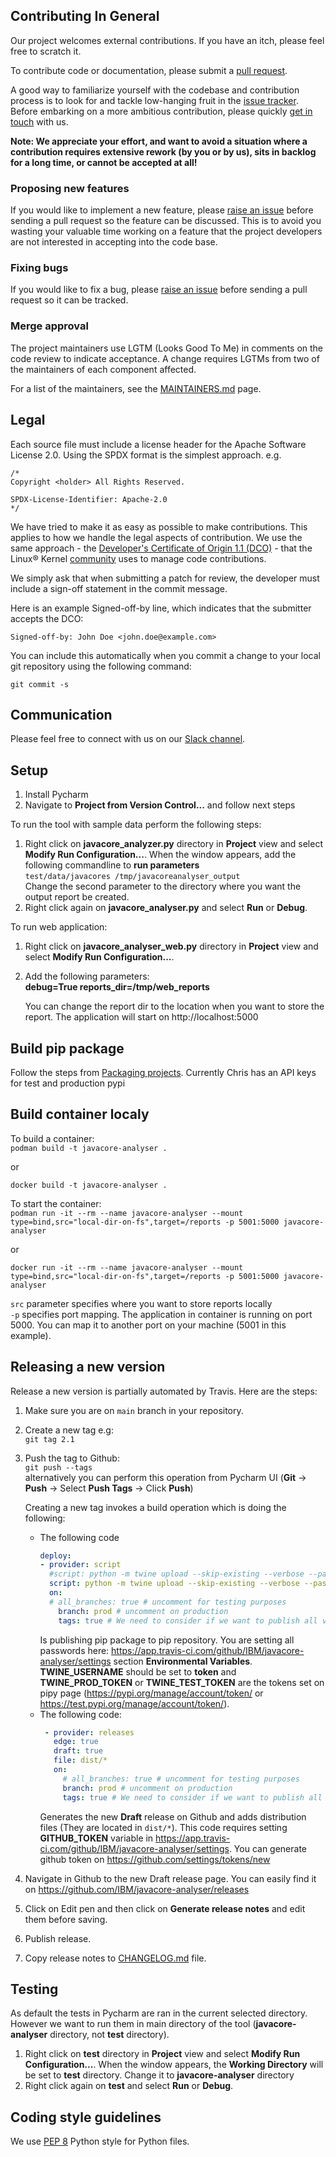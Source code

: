 ## Contributing In General
Our project welcomes external contributions. If you have an itch, please feel
free to scratch it.

To contribute code or documentation, please submit a [pull request](https://github.com/IBM/javacore-analyser/compare).

A good way to familiarize yourself with the codebase and contribution process is
to look for and tackle low-hanging fruit in the [issue tracker](https://github.com/ibm/javacore-analyser/issues).
Before embarking on a more ambitious contribution, please quickly [get in touch](#communication) with us.

**Note: We appreciate your effort, and want to avoid a situation where a contribution
requires extensive rework (by you or by us), sits in backlog for a long time, or
cannot be accepted at all!**

### Proposing new features

If you would like to implement a new feature, please 
[raise an issue](https://github.com/IBM/javacore-analyser/issues/new)
before sending a pull request so the feature can be discussed. This is to avoid
you wasting your valuable time working on a feature that the project developers
are not interested in accepting into the code base.

### Fixing bugs

If you would like to fix a bug, please [raise an issue](https://github.com/IBM/javacore-analyser/issues/new) before 
sending a pull request so it can be tracked.

### Merge approval

The project maintainers use LGTM (Looks Good To Me) in comments on the code
review to indicate acceptance. A change requires LGTMs from two of the
maintainers of each component affected.

For a list of the maintainers, see the [MAINTAINERS.md](MAINTAINERS.md) page.

## Legal

Each source file must include a license header for the Apache
Software License 2.0. Using the SPDX format is the simplest approach.
e.g.

```
/*
Copyright <holder> All Rights Reserved.

SPDX-License-Identifier: Apache-2.0
*/
```

We have tried to make it as easy as possible to make contributions. This
applies to how we handle the legal aspects of contribution. We use the
same approach - the [Developer's Certificate of Origin 1.1 (DCO)](https://github.com/hyperledger/fabric/blob/master/docs/source/DCO1.1.txt) - that the Linux® Kernel [community](https://elinux.org/Developer_Certificate_Of_Origin)
uses to manage code contributions.

We simply ask that when submitting a patch for review, the developer
must include a sign-off statement in the commit message.

Here is an example Signed-off-by line, which indicates that the
submitter accepts the DCO:

```
Signed-off-by: John Doe <john.doe@example.com>
```

You can include this automatically when you commit a change to your
local git repository using the following command:

```
git commit -s
```

## Communication
Please feel free to connect with us on our [Slack channel](https://ibm.enterprise.slack.com/archives/C01KQ4X0ZK6).

## Setup
1. Install Pycharm
2. Navigate to **Project from Version Control...** and follow next steps

To run the tool with sample data perform the following steps:
1. Right click on **javacore_analyzer.py** directory in **Project** view and select **Modify Run Configuration...**. 
When the window appears, add the following commandline to **run parameters**  
`test/data/javacores /tmp/javacoreanalyser_output`  
Change the second parameter to the directory where you want the output report be created.
2. Right click again on **javacore_analyser.py** and select **Run** or **Debug**.

To run web application:
1. Right click on **javacore_analyser_web.py** directory in **Project** view and select **Modify Run Configuration...**.
2. Add the following parameters:  
   **debug=True reports_dir=/tmp/web_reports**  

   You can change the report dir to the location when you want to store the report. 
   The application will start on http://localhost:5000


## Build pip package 
Follow the steps from [Packaging projects](https://packaging.python.org/en/latest/tutorials/packaging-projects/).
Currently Chris has an API keys for test and production pypi

## Build container localy  
To build a container:  
`podman build -t javacore-analyser .`

or 

`docker build -t javacore-analyser .`

To start the container:  
`podman run -it --rm --name javacore-analyser --mount type=bind,src="local-dir-on-fs",target=/reports -p 5001:5000 javacore-analyser`  

or

`docker run -it --rm --name javacore-analyser --mount type=bind,src="local-dir-on-fs",target=/reports -p 5001:5000 javacore-analyser`

`src` parameter specifies where you want to store reports locally  
`-p` specifies port mapping. The application in container is running on port 5000. You can map it to another port on 
your machine (5001 in this example).

## Releasing a new version
Release a new version is partially automated by Travis. Here are the steps:  
1. Make sure you are on `main` branch in your repository.
2. Create a new tag e.g:  
   `git tag 2.1`
3. Push the tag to Github:  
  `git push --tags`  
  alternatively you can perform this operation from Pycharm UI (**Git** -> **Push** -> Select **Push Tags** -> 
  Click **Push**)  
   
   Creating a new tag invokes a build operation which is doing the following:
   * The following code 
      ```yaml
     deploy:
      - provider: script
        #script: python -m twine upload --skip-existing --verbose --password $TWINE_TEST_TOKEN --repository testpypi dist/* #test instance
        script: python -m twine upload --skip-existing --verbose --password $TWINE_PROD_TOKEN dist/* #production instance.  
        on:  
        # all_branches: true # uncomment for testing purposes
          branch: prod # uncomment on production
          tags: true # We need to consider if we want to publish all versions or every build (which should not be an issue
     ```
     Is publishing pip package to pip repository. You are setting all passwords here: 
     https://app.travis-ci.com/github/IBM/javacore-analyser/settings section **Environmental Variables**.
     **TWINE_USERNAME** should be set to **__token__** and **TWINE_PROD_TOKEN** or **TWINE_TEST_TOKEN** are the tokens
     set on pipy page (https://pypi.org/manage/account/token/ or https://test.pypi.org/manage/account/token/).
   * The following code:
     ```yaml
      - provider: releases
        edge: true
        draft: true
        file: dist/*
        on:
          # all_branches: true # uncomment for testing purposes
          branch: prod # uncomment on production
          tags: true # We need to consider if we want to publish all versions or every build (which should not be an issue
     ```  
     Generates the new **Draft** release on Github and adds distribution files (They are located in `dist/*`).
     This code requires setting **GITHUB_TOKEN** variable in 
     https://app.travis-ci.com/github/IBM/javacore-analyser/settings. You can generate github token on 
https://github.com/settings/tokens/new
4. Navigate in Github to the new Draft release page. You can easily find it on 
   https://github.com/IBM/javacore-analyser/releases
5. Click on Edit pen and then click on **Generate release notes** and edit them before saving.
6. Publish release.
7. Copy release notes to [CHANGELOG.md](CHANGELOG.md) file.

## Testing
As default the tests in Pycharm are ran in the current selected directory. However we want to run them in main 
directory of the tool (**javacore-analyser** directory, not **test** directory). 
1. Right click on **test** directory in **Project** view and select **Modify Run Configuration...**. 
When the window appears, the **Working Directory** will be set to **test** directory. 
Change it to **javacore-analyser** directory
2. Right click again on **test** and select **Run** or **Debug**.

## Coding style guidelines
We use [PEP 8](https://peps.python.org/pep-0008/) Python style for Python files.
